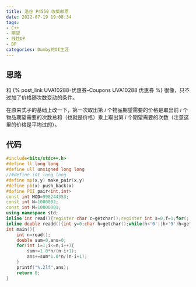 ```yaml
---
title: 洛谷 P4550 收集邮票
date: 2022-07-19 19:08:34
tags:
- C++
- 期望
- 线性DP
- DP
categories: Dumby的OI生涯
---
```


## 思路

和 {% post_link UVA10288-优惠券-Coupons UVA10288 优惠券 %} 很像，只不过加了价格随次数变动的条件。

在原来式子的基础上改一下，第一次取出第 $i$ 个物品期望需要的价格是取出前 $i$ 个物品期望需要的次数总和（也就是价格）乘上取出第 $i$ 个期望需要的次数（注意这里的价格是平均过的）。

<!--more-->

## 代码

```cpp
#include<bits/stdc++.h>
#define ll long long
#define ull unsigned long long
//#define int long long
#define mp(x,y) make_pair(x,y)
#define pb(x) push_back(x)
#define PII pair<int,int>
const int MOD=998244353;
const int N=1000002;
const int M=10000001;
using namespace std;
inline int read(){register char c=getchar();register int s=0,f=1;for(;!isdigit(c);c=getchar())if(c=='-')f=-1;for(;isdigit(c);c=getchar())s=(s<<3)+(s<<1)+c-'0';return s*f;}
inline double readd(){int y=0;char h=getchar();while(h<'0'||h>'9')h=getchar();while(h>='0'&&h<='9')y=y*10+h-'0',h=getchar();if(h=='.'){h=getchar();double t=0,t2=0.1;while(h>='0'&&h<='9')t=t+t2*(h-'0'),t2/=10,h=getchar();return y+t;}return y;}
int main(){
	int n=read();
	double sum=0,ans=0;
	for(int i=1;i<=n;i++){
		sum+=1.0*n/(n-i+1);
		ans+=sum*1.0*n/(n-i+1);
	}
	printf("%.2lf",ans);
	return 0;
}
```